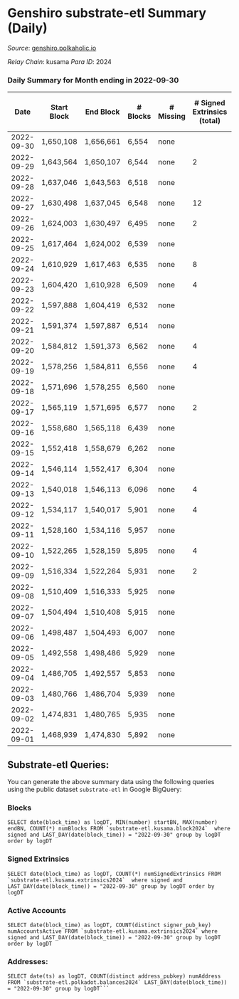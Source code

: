 # Genshiro substrate-etl Summary (Daily)

_Source_: [genshiro.polkaholic.io](https://genshiro.polkaholic.io)

*Relay Chain*: kusama
*Para ID*: 2024



### Daily Summary for Month ending in 2022-09-30


| Date | Start Block | End Block | # Blocks | # Missing | # Signed Extrinsics (total) | # Active Accounts | # Addresses with Balances | # Events | # Transfers | # XCM Transfers In | # XCM Transfers Out |
| ---- | ----------- | --------- | -------- | --------- | --------------------------- | ----------------- | ------------------------- | -------- | ----------- | ------------------ | ------------------- |
| 2022-09-30 | 1,650,108 | 1,656,661 | 6,554 | none |  |  |  | 13,124 |   | 1  |   |
| 2022-09-29 | 1,643,564 | 1,650,107 | 6,544 | none | 2 | 2 |  | 13,107 |   |   |   |
| 2022-09-28 | 1,637,046 | 1,643,563 | 6,518 | none |  |  |  | 13,047 |   |   |   |
| 2022-09-27 | 1,630,498 | 1,637,045 | 6,548 | none | 12 | 2 |  | 13,155 |   |   |   |
| 2022-09-26 | 1,624,003 | 1,630,497 | 6,495 | none | 2 | 2 |  | 13,014 |   | 1  |   |
| 2022-09-25 | 1,617,464 | 1,624,002 | 6,539 | none |  |  |  | 13,089 |   |   |   |
| 2022-09-24 | 1,610,929 | 1,617,463 | 6,535 | none | 8 | 2 |  | 13,118 |   | 1  |   |
| 2022-09-23 | 1,604,420 | 1,610,928 | 6,509 | none | 4 | 2 |  | 13,044 |   |   |   |
| 2022-09-22 | 1,597,888 | 1,604,419 | 6,532 | none |  |  |  | 13,080 |   | 1  |   |
| 2022-09-21 | 1,591,374 | 1,597,887 | 6,514 | none |  |  |  | 13,049 |   | 2  |   |
| 2022-09-20 | 1,584,812 | 1,591,373 | 6,562 | none | 4 | 2 |  | 13,166 |   | 3  |   |
| 2022-09-19 | 1,578,256 | 1,584,811 | 6,556 | none | 4 | 2 | 24 | 13,144 |   | 1  |   |
| 2022-09-18 | 1,571,696 | 1,578,255 | 6,560 | none |  |  | 24 | 13,136 |   | 1  |   |
| 2022-09-17 | 1,565,119 | 1,571,695 | 6,577 | none | 2 | 2 | 24 | 13,173 |   |   |   |
| 2022-09-16 | 1,558,680 | 1,565,118 | 6,439 | none |  |  | 24 | 12,889 |   |   |   |
| 2022-09-15 | 1,552,418 | 1,558,679 | 6,262 | none |  |  | 24 | 12,534 |   |   |   |
| 2022-09-14 | 1,546,114 | 1,552,417 | 6,304 | none |  |  | 24 | 12,619 |   |   |   |
| 2022-09-13 | 1,540,018 | 1,546,113 | 6,096 | none | 4 | 2 | 24 | 12,223 |   | 1  |   |
| 2022-09-12 | 1,534,117 | 1,540,017 | 5,901 | none | 4 | 2 |  | 11,828 |   |   |   |
| 2022-09-11 | 1,528,160 | 1,534,116 | 5,957 | none |  |  |  | 11,924 |   |   |   |
| 2022-09-10 | 1,522,265 | 1,528,159 | 5,895 | none | 4 | 2 |  | 11,815 |   |   |   |
| 2022-09-09 | 1,516,334 | 1,522,264 | 5,931 | none | 2 | 2 |  | 11,895 |   | 3  |   |
| 2022-09-08 | 1,510,409 | 1,516,333 | 5,925 | none |  |  | 24 | 11,860 |   |   |   |
| 2022-09-07 | 1,504,494 | 1,510,408 | 5,915 | none |  |  | 24 | 11,840 |   |   |   |
| 2022-09-06 | 1,498,487 | 1,504,493 | 6,007 | none |  |  | 24 | 12,024 |   |   |   |
| 2022-09-05 | 1,492,558 | 1,498,486 | 5,929 | none |  |  | 24 | 11,868 |   |   |   |
| 2022-09-04 | 1,486,705 | 1,492,557 | 5,853 | none |  |  | 24 | 11,721 |   | 1  |   |
| 2022-09-03 | 1,480,766 | 1,486,704 | 5,939 | none |  |  | 24 | 11,898 |   | 2  |   |
| 2022-09-02 | 1,474,831 | 1,480,765 | 5,935 | none |  |  | 24 | 11,884 |   | 1  |   |
| 2022-09-01 | 1,468,939 | 1,474,830 | 5,892 | none |  |  | 24 | 11,794 |   |   |   |

## Substrate-etl Queries:
You can generate the above summary data using the following queries using the public dataset `substrate-etl` in Google BigQuery:


### Blocks
```
SELECT date(block_time) as logDT, MIN(number) startBN, MAX(number) endBN, COUNT(*) numBlocks FROM `substrate-etl.kusama.block2024`  where signed and LAST_DAY(date(block_time)) = "2022-09-30" group by logDT order by logDT
```


### Signed Extrinsics
```
SELECT date(block_time) as logDT, COUNT(*) numSignedExtrinsics FROM `substrate-etl.kusama.extrinsics2024`  where signed and LAST_DAY(date(block_time)) = "2022-09-30" group by logDT order by logDT
```


### Active Accounts
```
SELECT date(block_time) as logDT, COUNT(distinct signer_pub_key) numAccountsActive FROM `substrate-etl.kusama.extrinsics2024` where signed and LAST_DAY(date(block_time)) = "2022-09-30" group by logDT order by logDT
```


### Addresses:
```
SELECT date(ts) as logDT, COUNT(distinct address_pubkey) numAddress FROM `substrate-etl.polkadot.balances2024` LAST_DAY(date(block_time)) = "2022-09-30" group by logDT```

